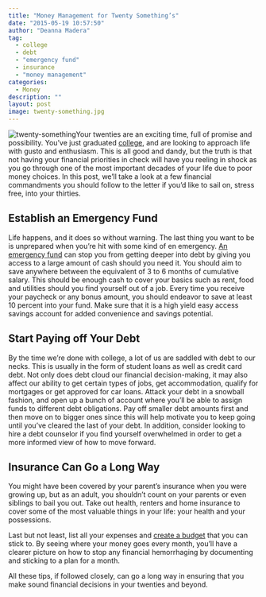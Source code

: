```yaml
---
title: "Money Management for Twenty Something’s"
date: "2015-05-19 10:57:50"
author: "Deanna Madera"
tag:
  - college
  - debt
  - "emergency fund"
  - insurance
  - "money management"
categories:
  - Money
description: ""
layout: post
image: twenty-something.jpg
---
```


![twenty-something](http://moderntips.com/wp-content/uploads/2015/05/twenty-something.jpg)Your twenties are an exciting time, full of promise and possibility. You’ve just graduated [college](/way-too-easy-strategies-to-reduce-the-cost-of-college), and are looking to approach life with gusto and enthusiasm. This is all good and dandy, but the truth is that not having your financial priorities in check will have you reeling in shock as you go through one of the most important decades of your life due to poor money choices. In this post, we’ll take a look at a few financial commandments you should follow to the letter if you’d like to sail on, stress free, into your thirties.

## Establish an Emergency Fund

Life happens, and it does so without warning. The last thing you want to be is unprepared when you’re hit with some kind of en emergency. [An emergency fund](http://www.kiplinger.com/article/saving/T065-C000-S001-why-you-need-an-emergency-fund.html) can stop you from getting deeper into debt by giving you access to a large amount of cash should you need it. You should aim to save anywhere between the equivalent of 3 to 6 months of cumulative salary. This should be enough cash to cover your basics such as rent, food and utilities should you find yourself out of a job. Every time you receive your paycheck or any bonus amount, you should endeavor to save at least 10 percent into your fund. Make sure that it is a high yield easy access savings account for added convenience and savings potential.

## Start Paying off Your Debt

By the time we’re done with college, a lot of us are saddled with debt to our necks. This is usually in the form of student loans as well as credit card debt. Not only does debt cloud our financial decision-making, it may also affect our ability to get certain types of jobs, get accommodation, qualify for mortgages or get approved for car loans. Attack your debt in a snowball fashion, and open up a bunch of account where you’ll be able to assign funds to different debt obligations. Pay off smaller debt amounts first and then move on to bigger ones since this will help motivate you to keep going until you’ve cleared the last of your debt. In addition, consider looking to hire a debt counselor if you find yourself overwhelmed in order to get a more informed view of how to move forward.

## Insurance Can Go a Long Way

You might have been covered by your parent’s insurance when you were growing up, but as an adult, you shouldn’t count on your parents or even siblings to bail you out. Take out health, renters and home insurance to cover some of the most valuable things in your life: your health and your possessions.

Last but not least, list all your expenses and [create a budget](http://www.kiplinger.com/article/credit/T007-C000-S001-how-to-create-a-budget.html) that you can stick to. By seeing where your money goes every month, you’ll have a clearer picture on how to stop any financial hemorrhaging by documenting and sticking to a plan for a month.

All these tips, if followed closely, can go a long way in ensuring that you make sound financial decisions in your twenties and beyond.
